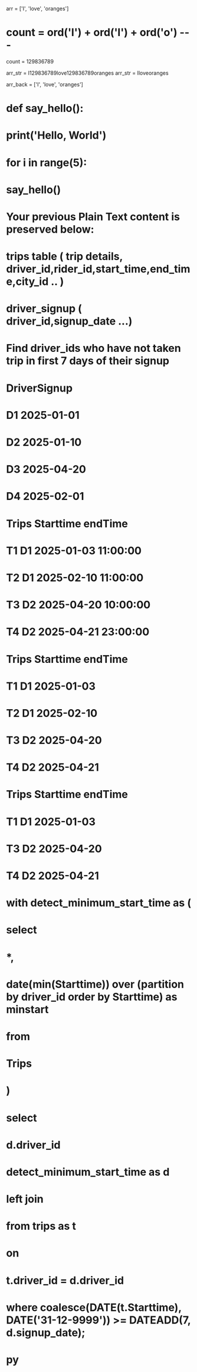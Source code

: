 arr = ['I', 'love', 'oranges']

# count = ord('I') + ord('l') + ord('o') ---

count = 129836789



arr_str = I129836789love129836789oranges 
arr_str = Iloveoranges


arr_back = ['I', 'love', 'oranges']

# def say_hello():
#     print('Hello, World')

# for i in range(5):
#     say_hello()


# Your previous Plain Text content is preserved below:

# trips table ( trip details, driver_id,rider_id,start_time,end_time,city_id .. )
# driver_signup ( driver_id,signup_date ...)

# Find driver_ids who have not taken trip in first 7 days of their signup

# DriverSignup 
# D1 2025-01-01
# D2 2025-01-10
# D3 2025-04-20
# D4 2025-02-01

# Trips Starttime                 endTime
# T1 D1 2025-01-03 11:00:00
# T2 D1 2025-02-10 11:00:00
# T3 D2 2025-04-20 10:00:00
# T4 D2 2025-04-21 23:00:00


# Trips Starttime                 endTime
# T1 D1 2025-01-03
# T2 D1 2025-02-10
# T3 D2 2025-04-20
# T4 D2 2025-04-21


# Trips Starttime                 endTime
# T1 D1 2025-01-03
# T3 D2 2025-04-20
# T4 D2 2025-04-21



# with detect_minimum_start_time as (

#   select 
#   *,
#   date(min(Starttime)) over (partition by driver_id order by Starttime) as minstart
#   from 
#   Trips 

# )


# select

# d.driver_id


# detect_minimum_start_time as d
# left join
# from   trips as t
# on

# t.driver_id = d.driver_id

# where coalesce(DATE(t.Starttime), DATE('31-12-9999')) >= DATEADD(7, d.signup_date);


# py




